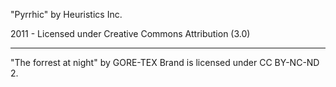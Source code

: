 "Pyrrhic"
by Heuristics Inc.

2011 - Licensed under
Creative Commons
Attribution (3.0)

---

"The forrest at night" by GORE-TEX Brand is licensed under CC BY-NC-ND 2.
